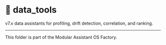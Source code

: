 # 📂 data_tools

v7.x data assistants for profiling, drift detection, correlation, and ranking.

---

This folder is part of the Modular Assistant OS Factory.